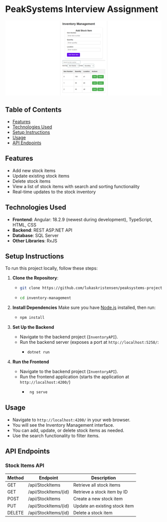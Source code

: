# PeakSystems Interview Assignment

![App Showcase](showcase.png)

## Table of Contents

- [Features](#features)
- [Technologies Used](#technologies-used)
- [Setup Instructions](#setup-instructions)
- [Usage](#usage)
- [API Endpoints](#api-endpoints)

## Features

- Add new stock items
- Update existing stock items
- Delete stock items
- View a list of stock items with search and sorting functionality
- Real-time updates to the stock inventory

## Technologies Used

- **Frontend**: Angular: 18.2.9 (newest during development), TypeScript, HTML, CSS
- **Backend**: REST ASP.NET API
- **Database**: SQL Server
- **Other Libraries**: RxJS

## Setup Instructions

To run this project locally, follow these steps:

1. **Clone the Repository**:
   - ```bash
     git clone https://github.com/lukaskristensen/peaksystems-project.git
     ```
   - ```bash
     cd inventory-management
     ```

2. **Install Dependencies**
   Make sure you have [Node.js](https://nodejs.org/) installed, then run:
   - ```bash
     npm install
     ```

3. **Set Up the Backend**

   - Navigate to the backend project (`InventoryAPI`).
   - Run the backend server (exposes a port at `http://localhost:5258/`:
     - ```bash
       dotnet run
       ```

4. **Run the Frontend**
   - Navigate to the backend project (`InventoryAPI`).
   - Run the frontend application (starts the application at `http://localhost:4200/`)
     - ```bash
        ng serve
       ```

## Usage

- Navigate to `http://localhost:4200/` in your web browser.
- You will see the Inventory Management interface.
- You can add, update, or delete stock items as needed.
- Use the search functionality to filter items.

## API Endpoints

### Stock Items API

| Method | Endpoint             | Description                   |
| ------ | -------------------- | ----------------------------- |
| GET    | /api/StockItems      | Retrieve all stock items      |
| GET    | /api/StockItems/{id} | Retrieve a stock item by ID   |
| POST   | /api/StockItems      | Create a new stock item       |
| PUT    | /api/StockItems/{id} | Update an existing stock item |
| DELETE | /api/StockItems/{id} | Delete a stock item           |
